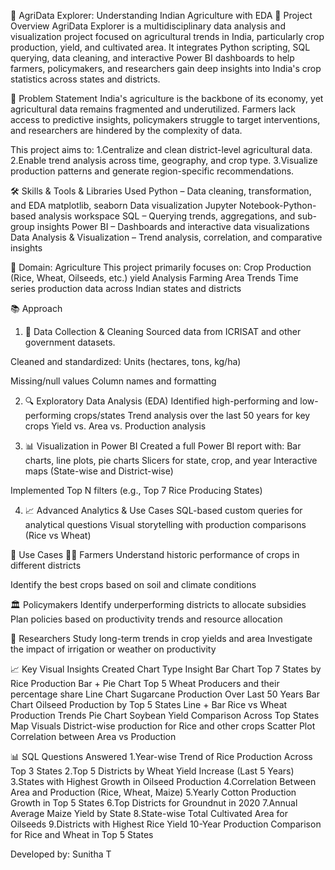 🌾 AgriData Explorer: Understanding Indian Agriculture with EDA
📌 Project Overview
AgriData Explorer is a multidisciplinary data analysis and visualization project focused on agricultural trends in India, particularly crop production, yield, and cultivated area. It integrates Python scripting, SQL querying, data cleaning, and interactive Power BI dashboards to help farmers, policymakers, and researchers gain deep insights into India's crop statistics across states and districts.

🎯 Problem Statement
India's agriculture is the backbone of its economy, yet agricultural data remains fragmented and underutilized. Farmers lack access to predictive insights, policymakers struggle to target interventions, and researchers are hindered by the complexity of data.

This project aims to:
1.Centralize and clean district-level agricultural data.
2.Enable trend analysis across time, geography, and crop type.
3.Visualize production patterns and generate region-specific recommendations.

🛠 Skills & Tools & Libraries Used
Python – Data cleaning, transformation, and EDA
matplotlib, seaborn	Data visualization
Jupyter Notebook-Python-based analysis workspace
SQL – Querying trends, aggregations, and sub-group insights
Power BI – Dashboards and interactive data visualizations
Data Analysis & Visualization – Trend analysis, correlation, and comparative insights

🌱 Domain: Agriculture
This project primarily focuses on:
Crop Production (Rice, Wheat, Oilseeds, etc.)
yield Analysis
Farming Area Trends
Time series production data across Indian states and districts

📚 Approach
1. 🔄 Data Collection & Cleaning
Sourced data from ICRISAT and other government datasets.

Cleaned and standardized:
Units (hectares, tons, kg/ha)

Missing/null values
Column names and formatting

2. 🔍 Exploratory Data Analysis (EDA)
Identified high-performing and low-performing crops/states
Trend analysis over the last 50 years for key crops
Yield vs. Area vs. Production analysis

3. 📊 Visualization in Power BI
Created a full Power BI report with:
Bar charts, line plots, pie charts
Slicers for state, crop, and year
Interactive maps (State-wise and District-wise)

Implemented Top N filters (e.g., Top 7 Rice Producing States)

4. 📈 Advanced Analytics & Use Cases
SQL-based custom queries for analytical questions
Visual storytelling with production comparisons (Rice vs Wheat)

📌 Use Cases
👩‍🌾 Farmers
Understand historic performance of crops in different districts

Identify the best crops based on soil and climate conditions

🏛 Policymakers
Identify underperforming districts to allocate subsidies
Plan policies based on productivity trends and resource allocation

🧪 Researchers
Study long-term trends in crop yields and area
Investigate the impact of irrigation or weather on productivity

📈 Key Visual Insights Created
Chart Type	Insight
Bar Chart	Top 7 States by Rice Production
Bar + Pie Chart	Top 5 Wheat Producers and their percentage share
Line Chart	Sugarcane Production Over Last 50 Years
Bar Chart	Oilseed Production by Top 5 States
Line + Bar	Rice vs Wheat Production Trends
Pie Chart	Soybean Yield Comparison Across Top States
Map Visuals	District-wise production for Rice and other crops
Scatter Plot	Correlation between Area vs Production

📊 SQL Questions Answered
1.Year-wise Trend of Rice Production Across Top 3 States
2.Top 5 Districts by Wheat Yield Increase (Last 5 Years)
3.States with Highest Growth in Oilseed Production
4.Correlation Between Area and Production (Rice, Wheat, Maize)
5.Yearly Cotton Production Growth in Top 5 States
6.Top Districts for Groundnut in 2020
7.Annual Average Maize Yield by State
8.State-wise Total Cultivated Area for Oilseeds
9.Districts with Highest Rice Yield
10-Year Production Comparison for Rice and Wheat in Top 5 States

Developed by:
Sunitha T
